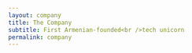```yaml
---
layout: company
title: The Company
subtitle: First Armenian-founded<br />tech unicorn
permalink: company
---
```

